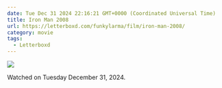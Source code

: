 ```yaml
---
date: Tue Dec 31 2024 22:16:21 GMT+0000 (Coordinated Universal Time)
title: Iron Man 2008
url: https://letterboxd.com/funkylarma/film/iron-man-2008/
category: movie
tags:
  - Letterboxd
---
```


![](https://a.ltrbxd.com/resized/film-poster/5/0/8/2/5/50825-iron-man-0-600-0-900-crop.jpg?v=f03c15122c)

Watched on Tuesday December 31, 2024.
